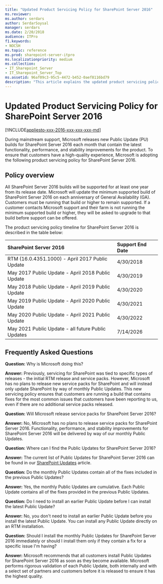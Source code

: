 ```yaml
---
title: "Updated Product Servicing Policy for SharePoint Server 2016"
ms.reviewer: 
ms.author: serdars
author: SerdarSoysal
manager: serdars
ms.date: 2/20/2018
audience: ITPro
f1.keywords:
- NOCSH
ms.topic: reference
ms.prod: sharepoint-server-itpro
ms.localizationpriority: medium
ms.collection:
- IT_Sharepoint_Server
- IT_Sharepoint_Server_Top
ms.assetid: 96af09c3-95c5-4472-b452-0aef8116bd79
description: "This article explains the updated product servicing policy of SharePoint Server."
---
```


# Updated Product Servicing Policy for SharePoint Server 2016

[!INCLUDE[appliesto-xxx-2016-xxx-xxx-xxx-md](../includes/appliesto-xxx-2016-xxx-xxx-xxx-md.md)]
  
During mainstream support, Microsoft releases new Public Update (PU) builds for SharePoint Server 2016 each month that contain the latest functionality, performance, and stability improvements for the product. To ensure that customers have a high-quality experience, Microsoft is adopting the following product servicing policy for SharePoint Server 2016.
  
## Policy overview

All SharePoint Server 2016 builds will be supported for at least one year from its release date. Microsoft will update the minimum supported build of SharePoint Server 2016 on each anniversary of General Availability (GA). Customers must be running that build or higher to remain supported. If a customer contacts Microsoft support and their farm is not running the minimum supported build or higher, they will be asked to upgrade to that build before support can be offered.
  
The product servicing policy timeline for SharePoint Server 2016 is described in the table below:
  
|**SharePoint Server 2016**|**Support End Date**|
|:-----|:-----|
|RTM (16.0.4351.1000) - April 2017 Public Update  <br/> |4/30/2018  <br/> |
|May 2017 Public Update - April 2018 Public Update  <br/> |4/30/2019  <br/> |
|May 2018 Public Update - April 2019 Public Update  <br/> |4/30/2020  <br/> |
|May 2019 Public Update - April 2020 Public Update  <br/> |4/30/2021  <br/> |
|May 2020 Public Update - April 2021 Public Update  <br/> |4/30/2022  <br/> |
|May 2021 Public Update - all future Public Updates  <br/> |7/14/2026  <br/> |
   
## Frequently Asked Questions

 **Question:** Why is Microsoft doing this? 
  
 **Answer:** Previously, servicing for SharePoint was tied to specific types of releases - the initial RTM release and service packs. However, Microsoft has no plans to release new service packs for SharePoint and will instead only update ﻿SharePoint by way of monthly Public Updates. This new servicing policy ensures that customers are running a build that contains fixes for the most common issues that customers have been reporting to us, even if there are no additional service packs released. 
  
 **Question:** Will Microsoft release service packs for SharePoint Server 2016? 
  
 **﻿Answer:** No, Microsoft has no plans to release service packs for SharePoint Server 2016. ﻿Functionality, performance, and stability improvements for SharePoint Server 2016 will be delivered by way of our monthly Public Updates. 
  
 **﻿Question:** Where can I find the Public Updates for SharePoint Server 2016? 
  
 **﻿Answer:** The current list of Public Updates for SharePoint Server 2016 can be found in our [SharePoint Updates](/officeupdates/sharepoint-updates) article. 
  
 **﻿Question:** Do the monthly Public Updates contain all of the fixes included in the previous Public Updates? 
  
 **﻿Answer:** Yes, the monthly Public Updates are cumulative. ﻿Each Public Update contains all of the fixes provided in the previous Public Updates. 
  
 **Question:** Do I need to install an earlier Public Update before I can install the latest Public Update? 
  
 **﻿Answer:** No, you don't need to install an earlier Public Update before you install the latest Public Update. You can install any Public Update directly on an RTM installation. 
  
 **Question:** Should I install the monthly Public Updates for SharePoint Server 2016 immediately or should I install them only if they contain a fix for a specific issue I'm having? 
  
 **﻿Answer:** Microsoft recommends that all customers install Public Updates for SharePoint Server 2016 as soon as they become available. Microsoft performs rigorous validation of each Public Update, both internally and with a select set of partners and customers before it is released to ensure it has the highest quality. 
  

